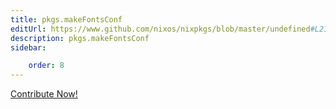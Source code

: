 ```yaml
---
title: pkgs.makeFontsConf
editUrl: https://www.github.com/nixos/nixpkgs/blob/master/undefined#L21508C52
description: pkgs.makeFontsConf
sidebar:

    order: 8
---
```


<a href="https://www.github.com/nixos/nixpkgs/blob/master/undefined#L21508C52">Contribute Now!</a>



